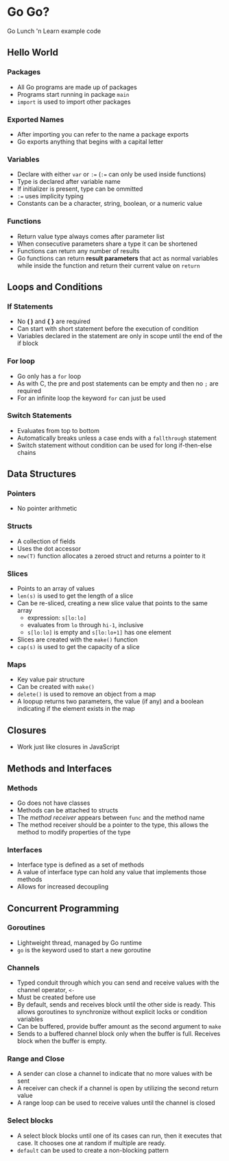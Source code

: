 Go Go?
================

Go Lunch 'n Learn example code 

## Hello World

### Packages
* All Go programs are made up of packages
* Programs start running in package ```main```
* ```import``` is used to import other packages

### Exported Names
* After importing you can refer to the name a package exports
* Go exports anything that begins with a capital letter

### Variables
* Declare with either ```var``` or ```:=``` (```:=``` can only be used inside functions)
* Type is declared after variable name
* If initializer is present, type can be ommitted
* ```:=``` uses implicity typing
* Constants can be a character, string, boolean, or a numeric value

### Functions
* Return value type always comes after parameter list
* When consecutive parameters share a type it can be shortened
* Functions can return any number of results
* Go functions can return **result parameters** that act as normal variables while inside the function and return their current value on ```return```

## Loops and Conditions

### If Statements
* No **( )** and **{ }** are required
* Can start with short statement before the execution of condition
* Variables declared in the statement are only in scope until the end of the if block

### For loop
* Go only has a `for` loop
* As with C, the pre and post statements can be empty and then no `;` are required
* For an infinite loop the keyword `for` can just be used

### Switch Statements
* Evaluates from top to bottom
* Automatically breaks unless a case ends with a ```fallthrough``` statement
* Switch statement without condition can be used for long if-then-else chains

## Data Structures

### Pointers
* No pointer arithmetic

### Structs
* A collection of fields
* Uses the dot accessor
* ```new(T)``` function allocates a zeroed struct and returns a pointer to it

### Slices
* Points to an array of values
* ```len(s)``` is used to get the length of a slice
* Can be re-sliced, creating a new slice value that points to the same array
   * expression: ```s[lo:lo]```
   * evaluates from ```lo``` through ```hi-1```, inclusive
   * ```s[lo:lo]``` is empty and ```s[lo:lo+1]``` has one element
* Slices are created with the ```make()``` function
* ```cap(s)``` is used to get the capacity of a slice

### Maps
* Key value pair structure
* Can be created with ```make()```
* ```delete()``` is used to remove an object from a map
* A loopup returns two parameters, the value (if any) and a boolean indicating if the element exists in the map

## Closures
* Work just like closures in JavaScript

## Methods and Interfaces

### Methods
* Go does not have classes
* Methods can be attached to structs
* The *method receiver* appears between ```func``` and the method name
* The method receiver should be a pointer to the type, this allows the method to modify properties of the type

### Interfaces
* Interface type is defined as a set of methods
* A value of interface type can hold any value that implements those methods
* Allows for increased decoupling

## Concurrent Programming

### Goroutines
* Lightweight thread, managed by Go runtime
* ```go``` is the keyword used to start a new goroutine

### Channels
* Typed conduit through which you can send and receive values with the channel operator, ```<-```
* Must be created before use
* By default, sends and receives block until the other side is ready. This allows goroutines to synchronize without explicit locks or condition variables
* Can be buffered, provide buffer amount as the second argument to ```make```
* Sends to a buffered channel block only when the buffer is full. Receives block when the buffer is empty.

### Range and Close
* A sender can close a channel to indicate that no more values with be sent
* A receiver can check if a channel is open by utilizing the second return value
* A range loop can be used to receive values until the channel is closed

### Select blocks
* A select block blocks until one of its cases can run, then it executes that case. It chooses one at random if multiple are ready.
* ```default``` can be used to create a non-blocking pattern

